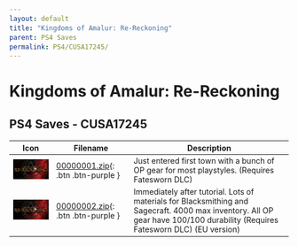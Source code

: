 ```yaml
---
layout: default
title: "Kingdoms of Amalur: Re-Reckoning"
parent: PS4 Saves
permalink: PS4/CUSA17245/
---
```

# Kingdoms of Amalur: Re-Reckoning

## PS4 Saves - CUSA17245

| Icon | Filename | Description |
|------|----------|-------------|
| ![Kingdoms of Amalur: Re-Reckoning](icon0.png) | [00000001.zip](00000001.zip){: .btn .btn-purple } | Just entered first town with a bunch of OP gear for most playstyles. (Requires Fatesworn DLC) |
| ![Kingdoms of Amalur: Re-Reckoning](icon0.png) | [00000002.zip](00000002.zip){: .btn .btn-purple } | Immediately after tutorial. Lots of materials for Blacksmithing and Sagecraft. 4000 max inventory. All OP gear have 100/100 durability (Requires Fatesworn DLC) (EU version) |
